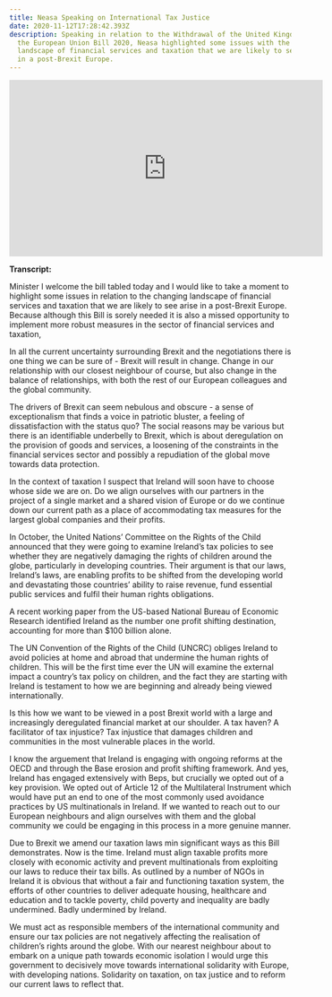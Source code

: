 ```yaml
---
title: Neasa Speaking on International Tax Justice
date: 2020-11-12T17:28:42.393Z
description: Speaking in relation to the Withdrawal of the United Kingdom from
  the European Union Bill 2020, Neasa highlighted some issues with the changing
  landscape of financial services and taxation that we are likely to see arise
  in a post-Brexit Europe.
---
```

<iframe width="560" height="315" src="https://www.youtube.com/embed/T6kb2cp-gFA" frameborder="0" allow="accelerometer; autoplay; clipboard-write; encrypted-media; gyroscope; picture-in-picture" allowfullscreen></iframe>

**Transcript:**

Minister I welcome the bill tabled today and I would like to take a moment to highlight some issues in relation to the changing landscape of financial services and taxation that we are likely to see arise in a post-Brexit Europe. Because although this Bill is sorely needed it is also a missed opportunity to implement more robust measures in the sector of financial services and taxation,

In all the current uncertainty surrounding Brexit and the negotiations there is one thing we can be sure of - Brexit will result in change. Change in our relationship with our closest neighbour of course, but also change in the balance of relationships, with both the rest of our European colleagues and the global community.

The drivers of Brexit can seem nebulous and obscure - a sense of exceptionalism that finds a voice in patriotic bluster, a feeling of dissatisfaction with the status quo? The social reasons may be various but there is an identifiable underbelly to Brexit, which is about deregulation on the provision of goods and services, a loosening of the constraints in the financial services sector and possibly a repudiation of the global move towards data protection.

In the context of taxation I suspect that Ireland will soon have to choose whose side we are on. Do we align ourselves with our partners in the project of a single market and a shared vision of Europe or do we continue down our current path as a place of accommodating tax measures for the largest global companies and their profits.

In October, the United Nations’ Committee on the Rights of the Child announced that they were going to examine Ireland’s tax policies to see whether they are negatively damaging the rights of children around the globe, particularly in developing countries. Their argument is that our laws, Ireland’s laws, are enabling profits to be shifted from the developing world and devastating those countries’ ability to raise revenue, fund essential public services and fulfil their human rights obligations.

A recent working paper from the US-based National Bureau of Economic Research identified Ireland as the number one profit shifting destination, accounting for more than $100 billion alone.

The UN Convention of the Rights of the Child (UNCRC) obliges Ireland to avoid policies at home and abroad that undermine the human rights of children. This will be the first time ever the UN will examine the external impact a country’s tax policy on children, and the fact they are starting with Ireland is testament to how we are beginning and already being viewed internationally.

Is this how we want to be viewed in a post Brexit world with a large and increasingly deregulated financial market at our shoulder. A tax haven? A facilitator of tax injustice? Tax injustice that damages children and communities in the most vulnerable places in the world.

I know the arguement that Ireland is engaging with ongoing reforms at the OECD and through the Base erosion and profit shifting framework. And yes, Ireland has engaged extensively with Beps, but crucially we opted out of a key provision. We opted out of Article 12 of the Multilateral Instrument which would have put an end to one of the most commonly used avoidance practices by US multinationals in Ireland. If we wanted to reach out to our European neighbours and align ourselves with them and the global community we could be engaging in this process in a more genuine manner.

Due to Brexit we amend our taxation laws min significant ways as this Bill demonstrates. Now is the time. Ireland must align taxable profits more closely with economic activity and prevent multinationals from exploiting our laws to reduce their tax bills. As outlined by a number of NGOs in Ireland it is obvious that without a fair and functioning taxation system, the efforts of other countries to deliver adequate housing, healthcare and education and to tackle poverty, child poverty and inequality are badly undermined. Badly undermined by Ireland.

We must act as responsible members of the international community and ensure our tax policies are not negatively affecting the realisation of children’s rights around the globe. With our nearest neighbour about to embark on a unique path towards economic isolation I would urge this government to decisively move towards international solidarity with Europe, with developing nations. Solidarity on taxation, on tax justice and to reform our current laws to reflect that.
